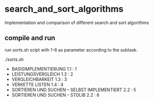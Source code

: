 # search_and_sort_algorithms
Implementation and comparison of different search and sort algorithms

## compile and run
run sorts.sh scipt with 1-6 as parameter according to the subtask.

./sorts.sh <subtask>

- BASISIMPLEMENTIERUNG 1.1  : 1
- LEISTUNGSVERGLEICH 1.2 : 2
- VERGLEICHBARKEIT 1.3 : 3
- VERKETTE LISTEN 1.4 : 4
- SORTIEREN UND SUCHEN – SELBST IMPLEMENTIERT 2.2 : 5
- SORTIEREN UND SUCHEN – STDLIB 2.2 : 6